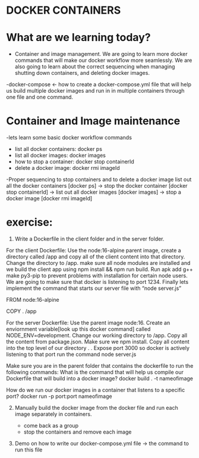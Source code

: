 # DOCKER CONTAINERS

# What are we learning today?

- Container and image management. We are going to learn more docker commands that will make our docker workflow more seamlessly. We are also going to learn about the correct sequencing when managing shutting down containers, and deleting docker images.

-docker-compose <- how to create a docker-compose.yml file that will help us build multiple docker images and run in in multiple containers through one file and one command. 

# Container and Image maintenance

-lets learn some basic docker workflow commands

- list all docker containers:   docker ps
- list all docker images: docker images
- how to stop a container: docker stop containerId
- delete a docker image: docker rmi imageId

-Proper sequencing to stop containers and to delete a docker image
list out all the docker containers [docker ps] -> stop the docker container [docker stop containerId] -> list out all docker images [docker images] ->  stop a docker image [docker rmi imageId] 

# exercise:

1. Write a Dockerfile in the client folder and in the server folder.

For the client Dockerfile:
Use the node:16-alpine parent image, create a directory called /app and copy all of the client content into that directory. Change the directory to /app. make sure all node modules are installed and we build the client app using npm install && npm run build. Run apk add g++ make py3-pip to prevent problems with installation for certain node users. We are going to make sure that docker is listening to port 1234. Finally lets implement the command that starts our server file with “node server.js”

FROM node:16-alpine

COPY  . /app


For the server Dockerfile:
Use the parent image node:16. Create an enviornment variable[look up this docker command] called NODE_ENV=development. Change our working directory to /app. Copy all the content from package.json. Make sure we npm install. Copy all content into the top level of our directory . . 
Expose port 3000 so docker is actively listening to that port
run the command node server.js


Make sure you are in the parent folder that contains the dockerfile to run the following commands:
What is the command that will help us compile our Dockerfile that will build into a docker image?
docker build . -t nameofimage

How do we run our docker images in a container that listens to a specific port?
docker run -p port:port nameofimage

2. Manually build the docker image from the docker file and run each image separately in containers.
    - come back as a group
    - stop the containers and remove each image

3. Demo on how to write our docker-compose.yml file -> the command to run this file